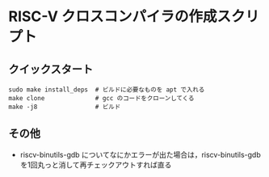 # RISC-V クロスコンパイラの作成スクリプト

## クイックスタート
    sudo make install_deps  # ビルドに必要なものを apt で入れる
    make clone              # gcc のコードをクローンしてくる
    make -j8                # ビルド


## その他

* riscv-binutils-gdb についてなにかエラーが出た場合は，riscv-binutils-gdb を1回丸っと消して再チェックアウトすれば直る

